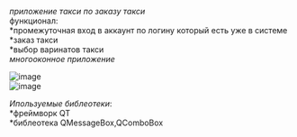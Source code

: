 *приложение такси по заказу такси*    
функционал:  
*промежуточная вход в аккаунт по логину который есть уже в системе  
*заказ такси  
*выбор варинатов такси  
*многооконное приложение*  

![image](https://github.com/SviridovSergey/taksiAplication/assets/137297748/7466402b-c9b4-47a1-82bd-6212d80f809a)  
![image](https://github.com/SviridovSergey/taksiAplication/assets/137297748/bc13cc9f-43d8-417e-8bc0-a6e0c533556e)  

*Ипользуемые библеотеки*:  
*фреймворк QT  
*библеотека QMessageBox,QComboBox  
